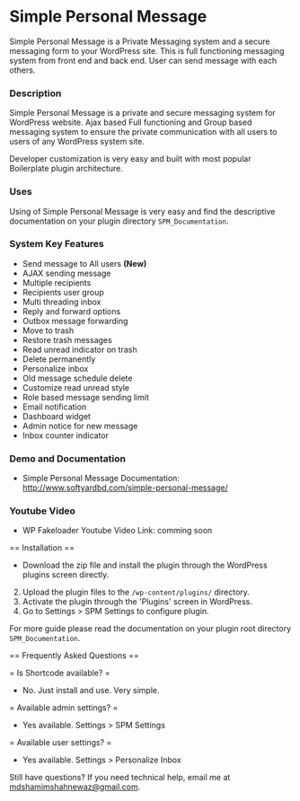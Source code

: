 # Simple Personal Message
Simple Personal Message is a Private Messaging system and a secure messaging form to your WordPress site. This is full functioning messaging system from front end and back end. User can send message with each others.

### Description
Simple Personal Message is a private and secure messaging system for WordPress website. Ajax based Full functioning and Group based messaging system to ensure the private communication with all users to users of any WordPress system site.

Developer customization is very easy and built with most popular Boilerplate plugin architecture.

### Uses

Using of Simple Personal Message is very easy and find the descriptive documentation on your plugin directory `SPM_Documentation`.

### System Key Features

- Send message to All users <strong>(New)</strong>
- AJAX sending message
- Multiple recipients
- Recipients user group
- Multi threading inbox
- Reply and forward options
- Outbox message forwarding
- Move to trash
- Restore trash messages
- Read unread indicator on trash
- Delete permanently
- Personalize inbox
- Old message schedule delete
- Customize read unread style
- Role based message sending limit
- Email notification
- Dashboard widget
- Admin notice for new message
- Inbox counter indicator

### Demo and Documentation
* Simple Personal Message Documentation: http://www.softyardbd.com/simple-personal-message/

### Youtube Video
* WP Fakeloader Youtube Video Link: comming soon

== Installation ==

- Download the zip file and install the plugin through the WordPress plugins screen directly.
2. Upload the plugin files to the `/wp-content/plugins/` directory.
3. Activate the plugin through the 'Plugins' screen in WordPress.
4. Go to Settings > SPM Settings to configure plugin.

For more guide please read the documentation on your plugin root directory `SPM_Documentation`.

== Frequently Asked Questions ==

= Is Shortcode available? =

* No. Just install and use. Very simple.

= Available admin settings? =

* Yes available. Settings > SPM Settings

= Available user settings? =

* Yes available. Settings > Personalize Inbox

Still have questions? If you need technical help, email me at mdshamimshahnewaz@gmail.com.